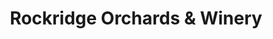 ---
title: "Rockridge Orchards & Winery"
url: /enumclaw/rockridge-orchards-und-winery/
shop: Gemüse & Obst
---